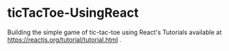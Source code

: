 # ticTacToe-UsingReact
Building the simple game of tic-tac-toe using React's Tutorials available at https://reactjs.org/tutorial/tutorial.html . 
